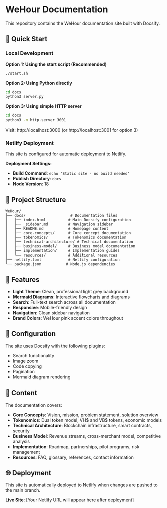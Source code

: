 # WeHour Documentation

This repository contains the WeHour documentation site built with Docsify.

## 🚀 Quick Start

### Local Development

**Option 1: Using the start script (Recommended)**
```bash
./start.sh
```

**Option 2: Using Python directly**
```bash
cd docs
python3 server.py
```

**Option 3: Using simple HTTP server**
```bash
cd docs
python3 -m http.server 3001
```

Visit: http://localhost:3000 (or http://localhost:3001 for option 3)

### Netlify Deployment

This site is configured for automatic deployment to Netlify.

**Deployment Settings:**
- **Build Command**: `echo 'Static site - no build needed'`
- **Publish Directory**: `docs`
- **Node Version**: 18

## 📁 Project Structure

```
WeHour/
├── docs/                    # Documentation files
│   ├── index.html          # Main Docsify configuration
│   ├── _sidebar.md         # Navigation sidebar
│   ├── README.md           # Homepage content
│   ├── core-concepts/      # Core concept documentation
│   ├── tokenomics/         # Tokenomics documentation
│   ├── technical-architecture/ # Technical documentation
│   ├── business-model/     # Business model documentation
│   ├── implementation/     # Implementation guides
│   └── resources/          # Additional resources
├── netlify.toml            # Netlify configuration
└── package.json           # Node.js dependencies
```

## 🎨 Features

- **Light Theme**: Clean, professional light grey background
- **Mermaid Diagrams**: Interactive flowcharts and diagrams
- **Search**: Full-text search across all documentation
- **Responsive**: Mobile-friendly design
- **Navigation**: Clean sidebar navigation
- **Brand Colors**: WeHour pink accent colors throughout

## 🔧 Configuration

The site uses Docsify with the following plugins:
- Search functionality
- Image zoom
- Code copying
- Pagination
- Mermaid diagram rendering

## 📝 Content

The documentation covers:
- **Core Concepts**: Vision, mission, problem statement, solution overview
- **Tokenomics**: Dual token model, VH$ and VB$ tokens, economic models
- **Technical Architecture**: Blockchain infrastructure, smart contracts, security
- **Business Model**: Revenue streams, cross-merchant model, competitive analysis
- **Implementation**: Roadmap, partnerships, pilot programs, risk management
- **Resources**: FAQ, glossary, references, contact information

## 🌐 Deployment

This site is automatically deployed to Netlify when changes are pushed to the main branch.

**Live Site**: [Your Netlify URL will appear here after deployment]
